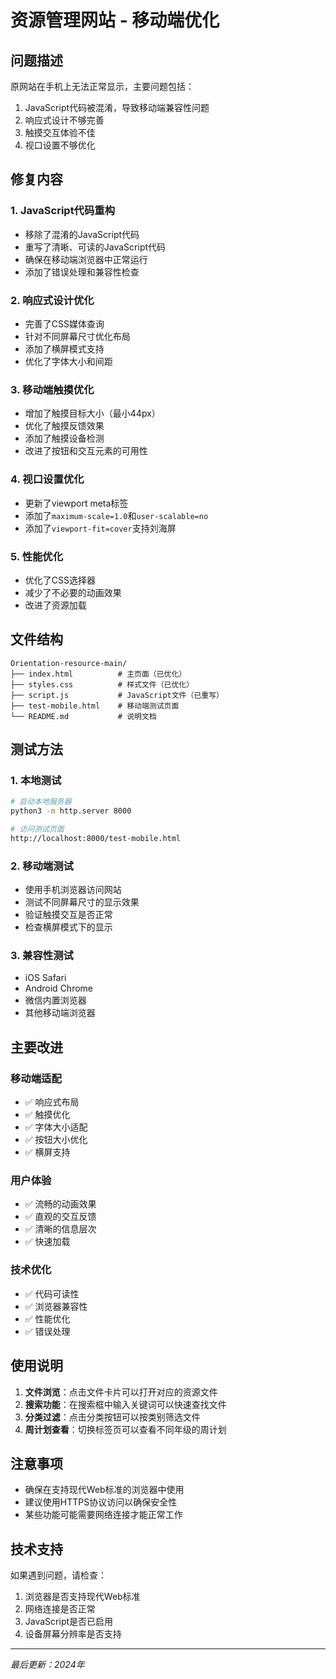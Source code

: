 # 资源管理网站 - 移动端优化

## 问题描述
原网站在手机上无法正常显示，主要问题包括：
1. JavaScript代码被混淆，导致移动端兼容性问题
2. 响应式设计不够完善
3. 触摸交互体验不佳
4. 视口设置不够优化

## 修复内容

### 1. JavaScript代码重构
- 移除了混淆的JavaScript代码
- 重写了清晰、可读的JavaScript代码
- 确保在移动端浏览器中正常运行
- 添加了错误处理和兼容性检查

### 2. 响应式设计优化
- 完善了CSS媒体查询
- 针对不同屏幕尺寸优化布局
- 添加了横屏模式支持
- 优化了字体大小和间距

### 3. 移动端触摸优化
- 增加了触摸目标大小（最小44px）
- 优化了触摸反馈效果
- 添加了触摸设备检测
- 改进了按钮和交互元素的可用性

### 4. 视口设置优化
- 更新了viewport meta标签
- 添加了`maximum-scale=1.0`和`user-scalable=no`
- 添加了`viewport-fit=cover`支持刘海屏

### 5. 性能优化
- 优化了CSS选择器
- 减少了不必要的动画效果
- 改进了资源加载

## 文件结构
```
Orientation-resource-main/
├── index.html          # 主页面（已优化）
├── styles.css          # 样式文件（已优化）
├── script.js           # JavaScript文件（已重写）
├── test-mobile.html    # 移动端测试页面
└── README.md           # 说明文档
```

## 测试方法

### 1. 本地测试
```bash
# 启动本地服务器
python3 -m http.server 8000

# 访问测试页面
http://localhost:8000/test-mobile.html
```

### 2. 移动端测试
- 使用手机浏览器访问网站
- 测试不同屏幕尺寸的显示效果
- 验证触摸交互是否正常
- 检查横屏模式下的显示

### 3. 兼容性测试
- iOS Safari
- Android Chrome
- 微信内置浏览器
- 其他移动端浏览器

## 主要改进

### 移动端适配
- ✅ 响应式布局
- ✅ 触摸优化
- ✅ 字体大小适配
- ✅ 按钮大小优化
- ✅ 横屏支持

### 用户体验
- ✅ 流畅的动画效果
- ✅ 直观的交互反馈
- ✅ 清晰的信息层次
- ✅ 快速加载

### 技术优化
- ✅ 代码可读性
- ✅ 浏览器兼容性
- ✅ 性能优化
- ✅ 错误处理

## 使用说明

1. **文件浏览**：点击文件卡片可以打开对应的资源文件
2. **搜索功能**：在搜索框中输入关键词可以快速查找文件
3. **分类过滤**：点击分类按钮可以按类别筛选文件
4. **周计划查看**：切换标签页可以查看不同年级的周计划

## 注意事项

- 确保在支持现代Web标准的浏览器中使用
- 建议使用HTTPS协议访问以确保安全性
- 某些功能可能需要网络连接才能正常工作

## 技术支持

如果遇到问题，请检查：
1. 浏览器是否支持现代Web标准
2. 网络连接是否正常
3. JavaScript是否已启用
4. 设备屏幕分辨率是否支持

---

*最后更新：2024年* 